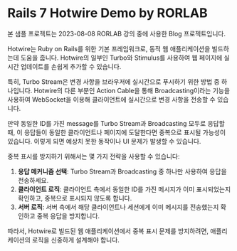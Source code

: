 # Rails 7 Hotwire Demo by RORLAB

본 샘플 프로젝트는 2023-08-08 RORLAB 강의 중에 사용한 Blog 프로젝트입니다. 

Hotwire는 Ruby on Rails를 위한 기본 프레임워크로, 동적 웹 애플리케이션을 빌드하는데 도움을 줍니다. Hotwire의 일부인 Turbo와 Stimulus를 사용하여 웹 페이지에 실시간 업데이트를 손쉽게 추가할 수 있습니다.

특히, Turbo Stream은 변경 사항을 브라우저에 실시간으로 푸시하기 위한 방법 중 하나입니다. Hotwire의 다른 부분인 Action Cable을 통해 Broadcasting이라는 기능을 사용하여 WebSocket을 이용해 클라이언트에 실시간으로 변경 사항을 전송할 수 있습니다.

만약 동일한 ID를 가진 message를 Turbo Stream과 Broadcasting 모두로 응답할 때, 이 응답들이 동일한 클라이언트나 페이지에 도달한다면 중복으로 표시될 가능성이 있습니다. 이렇게 되면 예상치 못한 동작이나 UI 문제가 발생할 수 있습니다.

중복 표시를 방지하기 위해서는 몇 가지 전략을 사용할 수 있습니다:

1. **응답 메커니즘 선택**: Turbo Stream과 Broadcasting 중 하나만 사용하여 응답을 전송하세요.
2. **클라이언트 로직**: 클라이언트 측에서 동일한 ID를 가진 메시지가 이미 표시되었는지 확인하고, 중복으로 표시되지 않도록 합니다.
3. **서버 로직**: 서버 측에서 해당 클라이언트나 세션에게 이미 메시지를 전송했는지 확인하고 중복 응답을 방지합니다.

따라서, Hotwire로 빌드된 웹 애플리케이션에서 중복 표시 문제를 방지하려면, 애플리케이션의 로직을 신중하게 설계해야 합니다.
